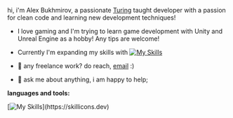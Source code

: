 hi, i'm Alex Bukhmirov, a passionate <a href="https://www.buymeacoffee.com/abhisheknaiidu" target="_blank">Turing</a> taught developer with a passion for clean code and learning new development techniques!

 - I love gaming and I'm trying to learn game development with Unity and Unreal Engine as a hobby! Any tips are welcome!
 - Currently I'm expanding my skills with [![My Skills](https://skillicons.dev/icons?i=cpp)](https://skillicons.dev)
 
 
  
- 💼 any freelance work? do reach, [email](mailto:alexbukhmirov@gmail.com) :)
- 💬 ask me about anything, i am happy to help;

**languages and tools:**  

[![My Skills](https://skillicons.dev/icons?i=bootstrap,js,html,css,cs,discord,dotnet,git,github,linkedin,postgres,postman,replit,unity,unreal,visualstudio,)](https://skillicons.dev)





